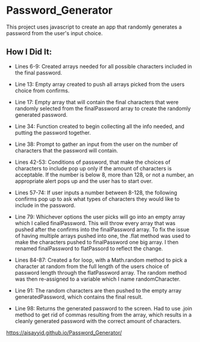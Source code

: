 # Password_Generator

This project uses javascript to create an app that randomly generates a password from the user's input choice.

## How I Did It:

- Lines 6-9:  Created arrays needed for all possible characters included in the final password.

- Line 13:  Empty array created to push all arrays picked from the users choice from confirms.

- Line 17:  Empty array that will contain the final characters that were randomly selected from the finalPassword array to create the randomly generated password.

- Line 34:  Function created to begin collecting all the info needed, and putting the password together.

- Line 38:  Prompt to gather an input from the user on the number of characters that the password will contain.

-  Lines 42-53:  Conditions of password, that make the choices of characters to include pop up only if the amount of characters is acceptable.  If the number is below 8, more than 128, or not a number, an appropriate alert pops up and the user has to start over.

-  Lines 57-74:  If user inputs a number between 8-128, the following confirms pop up to ask what types of characters they would like to include in the password.

-  Line 79:  Whichever options the user picks will go into an empty array which I called finalPassword.  This will throw every array that was pushed after the confirms into the finalPassword array.  To fix the issue of having multiple arrays pushed into one, the .flat method was used to make the characters pushed to finalPassword one big array. I then renamed finalPassword to flatPassord to reflect the change.

-  Lines 84-87:  Created a for loop, with a Math.random method to pick a character at random from the full length of the users choice of password length through the flatPassword array.  The random method was then re-assigned to a variable which I name randomCharacter.

-  Line 91:  The random characters are then pushed to the empty array generatedPassword, which contains the final result.

-  Line 98:  Returns the generated password to the screen.  Had to use .join method to get rid of commas resulting from the array, which results in a cleanly generated password with the correct amount of characters.
 
  https://aisayyid.github.io/Password_Generator/

